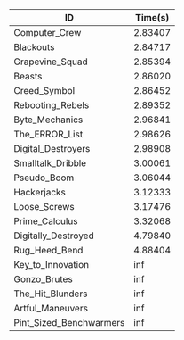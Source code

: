 |ID|Time(s)|
|-|-|
|Computer_Crew|2.83407|
|Blackouts|2.84717|
|Grapevine_Squad|2.85394|
|Beasts|2.86020|
|Creed_Symbol|2.86452|
|Rebooting_Rebels|2.89352|
|Byte_Mechanics|2.96841|
|The_ERROR_List|2.98626|
|Digital_Destroyers|2.98908|
|Smalltalk_Dribble|3.00061|
|Pseudo_Boom|3.06044|
|Hackerjacks|3.12333|
|Loose_Screws|3.17476|
|Prime_Calculus|3.32068|
|Digitally_Destroyed|4.79840|
|Rug_Heed_Bend|4.88404|
|Key_to_Innovation|inf|
|Gonzo_Brutes|inf|
|The_Hit_Blunders|inf|
|Artful_Maneuvers|inf|
|Pint_Sized_Benchwarmers|inf|
